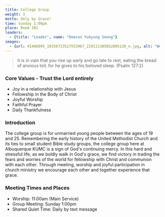 ```yaml
---
title: College Group
weight: 3
motto: Only by Grace!
time: Sunday 1:00pm
place: Room 101
leaders: 
  - {title: "Leader", name: "Deacon Yukyung Seong"}
images:
  - {url: 41466095_10156723527553967_219111385852805120_n.jpg, alt: "We welcome all unmarried people under 25"}
---
```

> It is in vain that you rise up early and go late to rest, eating the bread of  anxious toil; for he gives to his beloved sleep. (Psalm 127:2)

### Core Values - Trust the Lord entirely

- Joy in a relationship with Jesus
- Fellowship in the Body of Christ
- Joyful Worship
- Faithful Prayer
- Daily Thankfulness

### Introduction
The college group is for unmarried young people between the ages of 19 and 25. Remembering the early history of the United Methodist Church and its ties to small student Bible study groups, the college group here at Albuquerque KUMC is a sign of God's continuing mercy. In this hard and stressful life, as we boldly walk in God's grace, we find victory in trading the fears and worries of the world for fellowship with Christ and communion with each other. Through meeting, worship and joyful participation in church ministry we encourage each other and together experience that grace.

### Meeting Times and Places
- Worship: 11:00am (Main Service)
- Group Meeting: Sunday 1:00pm
- Shared Quiet Time: Daily by text message